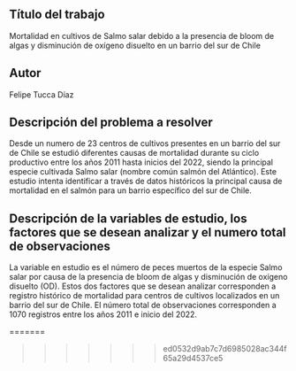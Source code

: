 ## Título del trabajo
Mortalidad en cultivos de Salmo salar debido a la presencia de bloom de algas y disminución de oxígeno disuelto en un barrio del sur de Chile

## Autor
Felipe Tucca Díaz

## Descripción del problema a resolver
Desde un numero de 23 centros de cultivos presentes en un barrio del sur de Chile se estudió diferentes causas de mortalidad durante su ciclo productivo entre los años 2011 hasta inicios del 2022, siendo la principal especie cultivada Salmo salar (nombre común salmón del Atlántico). Este estudio intenta identificar a través de datos históricos la principal causa de mortalidad en el salmón para un barrio específico del sur de Chile. 

## Descripción de la variables de estudio, los factores que se desean analizar y el numero total de observaciones
La variable en estudio es el número de peces muertos de la especie Salmo salar por causa de la presencia de bloom de algas y disminución de oxígeno disuelto (OD). Estos dos factores que se desean analizar corresponden a registro histórico de mortalidad para centros de cultivos localizados en un barrio del sur de Chile. El número total de observaciones corresponden a 1070 registros entre los años 2011 e inicio del 2022.





=======
>>>>>>> ed0532d9ab7c7d6985028ac344f65a29d4537ce5


